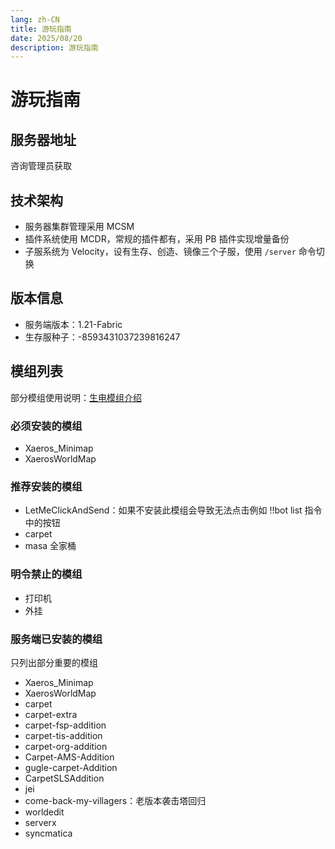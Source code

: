 ```yaml
---
lang: zh-CN
title: 游玩指南
date: 2025/08/20
description: 游玩指南
---
```


# 游玩指南

## 服务器地址

咨询管理员获取

## 技术架构

-   服务器集群管理采用 MCSM
-   插件系统使用 MCDR，常规的插件都有，采用 PB 插件实现增量备份
-   子服系统为 Velocity，设有生存、创造、镜像三个子服，使用 `/server` 命令切换

## 版本信息

-   服务端版本：1.21-Fabric
-   生存服种子：-8593431037239816247

## 模组列表

部分模组使用说明：[生电模组介绍](/docs/wiki/生电模组介绍.md)

### 必须安装的模组

-   Xaeros_Minimap
-   XaerosWorldMap

### 推荐安装的模组

-   LetMeClickAndSend：如果不安装此模组会导致无法点击例如 !!bot list 指令中的按钮
-   carpet
-   masa 全家桶

### 明令禁止的模组

-   打印机
-   外挂

### 服务端已安装的模组

只列出部分重要的模组

-   Xaeros_Minimap
-   XaerosWorldMap
-   carpet
-   carpet-extra
-   carpet-fsp-addition
-   carpet-tis-addition
-   carpet-org-addition
-   Carpet-AMS-Addition
-   gugle-carpet-Addition
-   CarpetSLSAddition
-   jei
-   come-back-my-villagers：老版本袭击塔回归
-   worldedit
-   serverx
-   syncmatica
